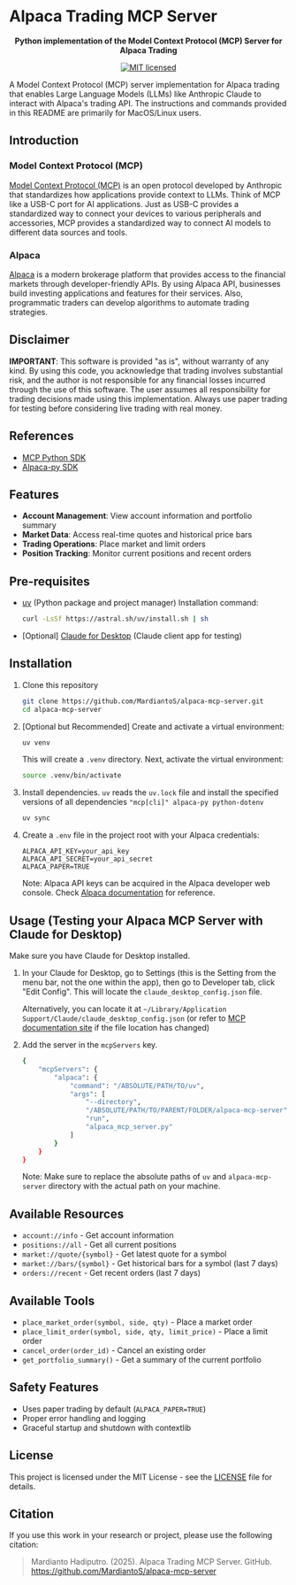 # Alpaca Trading MCP Server

<div align="center">

<strong>Python implementation of the Model Context Protocol (MCP) Server for Alpaca Trading</strong>

[![MIT licensed][mit-badge]][mit-url]

</div>

[mit-badge]: https://img.shields.io/pypi/l/mcp.svg
[mit-url]: https://github.com/MardiantoS/alpaca-mcp-server/blob/main/LICENSE

A Model Context Protocol (MCP) server implementation for Alpaca trading that enables Large Language Models (LLMs) like Anthropic Claude to interact with Alpaca's trading API.
The instructions and commands provided in this README are primarily for MacOS/Linux users.

## Introduction

### Model Context Protocol (MCP)
[Model Context Protocol (MCP)](https://modelcontextprotocol.io/) is an open protocol developed by Anthropic that standardizes how applications provide context to LLMs. Think of MCP like a USB-C port for AI applications. Just as USB-C provides a standardized way to connect your devices to various peripherals and accessories, MCP provides a standardized way to connect AI models to different data sources and tools.

### Alpaca
[Alpaca](https://alpaca.markets/) is a modern brokerage platform that provides access to the financial markets through developer-friendly APIs. By using Alpaca API, businesses build investing applications and features for their services. Also, programmatic traders can develop algorithms to automate trading strategies.

## Disclaimer

**IMPORTANT**: This software is provided "as is", without warranty of any kind. By using this code, you acknowledge that trading involves substantial risk, and the author is not responsible for any financial losses incurred through the use of this software. The user assumes all responsibility for trading decisions made using this implementation. Always use paper trading for testing before considering live trading with real money.

## References
- [MCP Python SDK](https://github.com/modelcontextprotocol/python-sdk)
- [Alpaca-py SDK](https://alpaca.markets/sdks/python/)

## Features

- **Account Management**: View account information and portfolio summary
- **Market Data**: Access real-time quotes and historical price bars
- **Trading Operations**: Place market and limit orders
- **Position Tracking**: Monitor current positions and recent orders

## Pre-requisites
- [uv](https://docs.astral.sh/uv/) (Python package and project manager)
    Installation command:
    ```bash
    curl -LsSf https://astral.sh/uv/install.sh | sh
    ```
- [Optional] [Claude for Desktop](https://claude.ai/download) (Claude client app for testing)

## Installation

1. Clone this repository
    ```bash
    git clone https://github.com/MardiantoS/alpaca-mcp-server.git
    cd alpaca-mcp-server
    ```
2. [Optional but Recommended] Create and activate a virtual environment:
   ```bash
   uv venv
   ```
   This will create a `.venv` directory. Next, activate the virtual environment:
   ```bash
   source .venv/bin/activate
   ```

3. Install dependencies. `uv` reads the `uv.lock` file and install the specified versions of all dependencies `"mcp[cli]" alpaca-py python-dotenv`
    ```bash
    uv sync
    ```

4. Create a `.env` file in the project root with your Alpaca credentials:
   ```
   ALPACA_API_KEY=your_api_key
   ALPACA_API_SECRET=your_api_secret
   ALPACA_PAPER=TRUE
   ```
   Note: Alpaca API keys can be acquired in the Alpaca developer web console. Check [Alpaca documentation](https://docs.alpaca.markets/docs/getting-started) for reference.

## Usage (Testing your Alpaca MCP Server with Claude for Desktop)

Make sure you have Claude for Desktop installed.

1. In your Claude for Desktop, go to Settings (this is the Setting from the menu bar, not the one within the app), then go to Developer tab, click "Edit Config". This will locate the `claude_desktop_config.json` file.

    Alternatively, you can locate it at `~/Library/Application Support/Claude/claude_desktop_config.json` (or refer to [MCP documentation site](https://modelcontextprotocol.io/) if the file location has changed)

2. Add the server in the `mcpServers` key.

    ```bash
    {
        "mcpServers": {
            "alpaca": {
                "command": "/ABSOLUTE/PATH/TO/uv",
                "args": [
                    "--directory",
                    "/ABSOLUTE/PATH/TO/PARENT/FOLDER/alpaca-mcp-server",
                    "run",
                    "alpaca_mcp_server.py"
                ]
            }
        }
    }
    ```
    Note: Make sure to replace the absolute paths of `uv` and `alpaca-mcp-server` directory with the actual path on your machine.

## Available Resources

- `account://info` - Get account information
- `positions://all` - Get all current positions
- `market://quote/{symbol}` - Get latest quote for a symbol
- `market://bars/{symbol}` - Get historical bars for a symbol (last 7 days)
- `orders://recent` - Get recent orders (last 7 days)

## Available Tools

- `place_market_order(symbol, side, qty)` - Place a market order
- `place_limit_order(symbol, side, qty, limit_price)` - Place a limit order
- `cancel_order(order_id)` - Cancel an existing order
- `get_portfolio_summary()` - Get a summary of the current portfolio

## Safety Features

- Uses paper trading by default (`ALPACA_PAPER=TRUE`)
- Proper error handling and logging
- Graceful startup and shutdown with contextlib

## License

This project is licensed under the MIT License - see the [LICENSE](LICENSE) file for details.

## Citation

If you use this work in your research or project, please use the following citation:
> Mardianto Hadiputro. (2025). Alpaca Trading MCP Server. GitHub. https://github.com/MardiantoS/alpaca-mcp-server